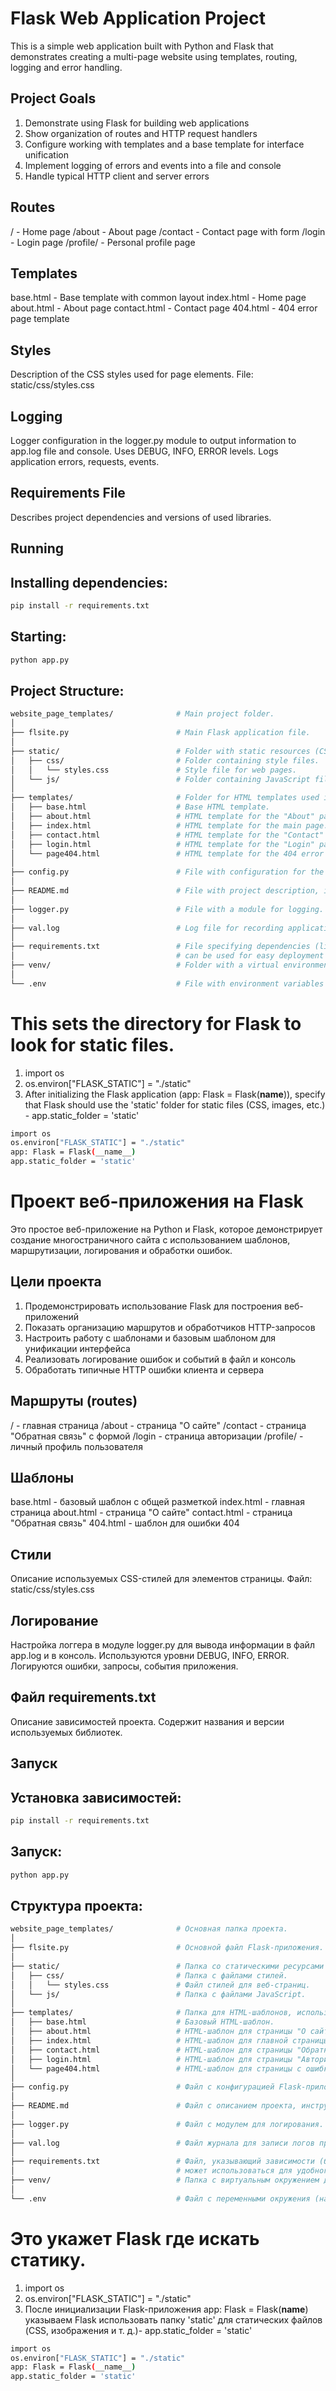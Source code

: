 # Flask Web Application Project
This is a simple web application built with Python and Flask that demonstrates creating a multi-page website using 
templates, routing, logging and error handling.

## Project Goals
1. Demonstrate using Flask for building web applications
2. Show organization of routes and HTTP request handlers
3. Configure working with templates and a base template for interface unification
4. Implement logging of errors and events into a file and console
5. Handle typical HTTP client and server errors

## Routes
/ - Home page
/about - About page
/contact - Contact page with form
/login - Login page
/profile/<username> - Personal profile page

## Templates
base.html - Base template with common layout
index.html - Home page
about.html - About page
contact.html - Contact page
404.html - 404 error page template

## Styles
Description of the CSS styles used for page elements.
File: static/css/styles.css

## Logging
Logger configuration in the logger.py module to output information to app.log file and console.
Uses DEBUG, INFO, ERROR levels.
Logs application errors, requests, events.

## Requirements File
Describes project dependencies and versions of used libraries.

## Running

## Installing dependencies:
```bash
pip install -r requirements.txt
```

## Starting:
```bash
python app.py
```

## Project Structure:
```bash
website_page_templates/              # Main project folder.
│
├── flsite.py                        # Main Flask application file.
│
├── static/                          # Folder with static resources (CSS, JS, etc.) directly accessible to clients.
│   ├── css/                         # Folder containing style files.
│   │   └── styles.css               # Style file for web pages.
│   └── js/                          # Folder containing JavaScript files.
│        
├── templates/                       # Folder for HTML templates used in the application.
│   ├── base.html                    # Base HTML template.
│   ├── about.html                   # HTML template for the "About" page.
│   ├── index.html                   # HTML template for the main page.
│   ├── contact.html                 # HTML template for the "Contact" page.
│   ├── login.html                   # HTML template for the "Login" page.
│   └── page404.html                 # HTML template for the 404 error page.
│
├── config.py                        # File with configuration for the Flask application.
│
├── README.md                        # File with project description, instructions, and other documentation.
│
├── logger.py                        # File with a module for logging.
│
├── val.log                          # Log file for recording application logs.
│
├── requirements.txt                 # File specifying dependencies (libraries and their versions) for the project. This
│                                    # can be used for easy deployment of the project on other systems.
├── venv/                            # Folder with a virtual environment to isolate project dependencies.
│
└── .env                             # File with environment variables (e.g., API keys).
```
# This sets the directory for Flask to look for static files.
1. import os
2. os.environ["FLASK_STATIC"] = "./static"
3. After initializing the Flask application (app: Flask = Flask(__name__)), specify that Flask should use the 'static'
   folder for static files (CSS, images, etc.) - app.static_folder = 'static'
```bash
import os
os.environ["FLASK_STATIC"] = "./static"
app: Flask = Flask(__name__)
app.static_folder = 'static'
```




# Проект веб-приложения на Flask
Это простое веб-приложение на Python и Flask, которое демонстрирует создание многостраничного сайта с использованием 
шаблонов, маршрутизации, логирования и обработки ошибок.

## Цели проекта
1. Продемонстрировать использование Flask для построения веб-приложений
2. Показать организацию маршрутов и обработчиков HTTP-запросов
3. Настроить работу с шаблонами и базовым шаблоном для унификации интерфейса
4. Реализовать логирование ошибок и событий в файл и консоль
5. Обработать типичные HTTP ошибки клиента и сервера

## Маршруты (routes)
/ - главная страница
/about - страница "О сайте"
/contact - страница "Обратная связь" c формой
/login - страница авторизации
/profile/<username> - личный профиль пользователя

## Шаблоны
base.html - базовый шаблон с общей разметкой
index.html - главная страница
about.html - страница "О сайте"
contact.html - страница "Обратная связь"
404.html - шаблон для ошибки 404

## Стили
Описание используемых CSS-стилей для элементов страницы.
Файл: static/css/styles.css

## Логирование
Настройка логгера в модуле logger.py для вывода информации в файл app.log и в консоль.
Используются уровни DEBUG, INFO, ERROR.
Логируются ошибки, запросы, события приложения.

## Файл requirements.txt
Описание зависимостей проекта. Содержит названия и версии используемых библиотек.

## Запуск

## Установка зависимостей:
```bash
pip install -r requirements.txt
```

## Запуск:
```bash
python app.py
```

## Структура проекта: 
```bash
website_page_templates/              # Основная папка проекта.
│
├── flsite.py                        # Основной файл Flask-приложения.
│
├── static/                          # Папка со статическими ресурсами (CSS, JS и т. д.), доступными напрямую клиентам.
│   ├── css/                         # Папка с файлами стилей.
│   │   └── styles.css               # Файл стилей для веб-страниц.
│   └── js/                          # Папка с файлами JavaScript.
│        
├── templates/                       # Папка для HTML-шаблонов, используемых в приложении.
│   ├── base.html                    # Базовый HTML-шаблон.
│   ├── about.html                   # HTML-шаблон для страницы "О сайте".
│   ├── index.html                   # HTML-шаблон для главной страницы.
│   ├── contact.html                 # HTML-шаблон для страницы "Обратная связь".
│   ├── login.html                   # HTML-шаблон для страницы "Авторизация".
│   └── page404.html                 # HTML-шаблон для страницы с ошибкой 404.
│
├── config.py                        # Файл с конфигурацией Flask-приложения.
│
├── README.md                        # Файл с описанием проекта, инструкциями и другой документацией.
│
├── logger.py                        # Файл с модулем для логирования.
│
├── val.log                          # Файл журнала для записи логов приложения.
│
├── requirements.txt                 # Файл, указывающий зависимости (библиотеки и их версии) для проекта. Это
│                                    # может использоваться для удобного развёртывания проекта на других системах.
├── venv/                            # Папка с виртуальным окружением для изоляции зависимостей проекта.
│
└── .env                             # Файл с переменными окружения (например, ключи API).
```

# Это укажет Flask где искать статику.
1. import os
2. os.environ["FLASK_STATIC"] = "./static"
3. После инициализации Flask-приложения app: Flask = Flask(__name__) указываем Flask использовать папку 'static' для 
   статических файлов (CSS, изображения и т. д.)- app.static_folder = 'static'
```bash
import os
os.environ["FLASK_STATIC"] = "./static"
app: Flask = Flask(__name__)
app.static_folder = 'static'
```